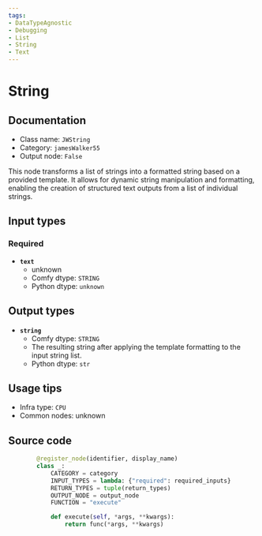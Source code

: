 ```yaml
---
tags:
- DataTypeAgnostic
- Debugging
- List
- String
- Text
---
```


# String
## Documentation
- Class name: `JWString`
- Category: `jamesWalker55`
- Output node: `False`

This node transforms a list of strings into a formatted string based on a provided template. It allows for dynamic string manipulation and formatting, enabling the creation of structured text outputs from a list of individual strings.
## Input types
### Required
- **`text`**
    - unknown
    - Comfy dtype: `STRING`
    - Python dtype: `unknown`
## Output types
- **`string`**
    - Comfy dtype: `STRING`
    - The resulting string after applying the template formatting to the input string list.
    - Python dtype: `str`
## Usage tips
- Infra type: `CPU`
- Common nodes: unknown


## Source code
```python
        @register_node(identifier, display_name)
        class _:
            CATEGORY = category
            INPUT_TYPES = lambda: {"required": required_inputs}
            RETURN_TYPES = tuple(return_types)
            OUTPUT_NODE = output_node
            FUNCTION = "execute"

            def execute(self, *args, **kwargs):
                return func(*args, **kwargs)

```
